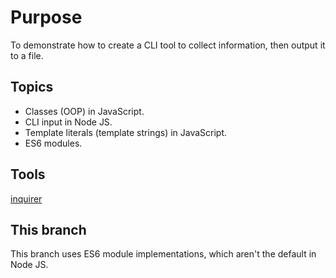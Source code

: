 # Purpose

To demonstrate how to create a CLI tool to collect information, then output it to a file.

## Topics

- Classes (OOP) in JavaScript.
- CLI input in Node JS.
- Template literals (template strings) in JavaScript.
- ES6 modules.

## Tools

[inquirer](https://www.npmjs.com/package/inquirer)

## This branch

This branch uses ES6 module implementations, which aren't the default in Node JS.

